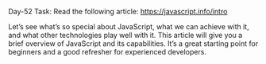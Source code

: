 
Day-52 Task: Read the following article: https://javascript.info/intro

Let’s see what’s so special about JavaScript, what we can achieve with it, and what other technologies play well with it.
This article will give you a brief overview of JavaScript and its capabilities.
It’s a great starting point for beginners and a good refresher for experienced developers.
